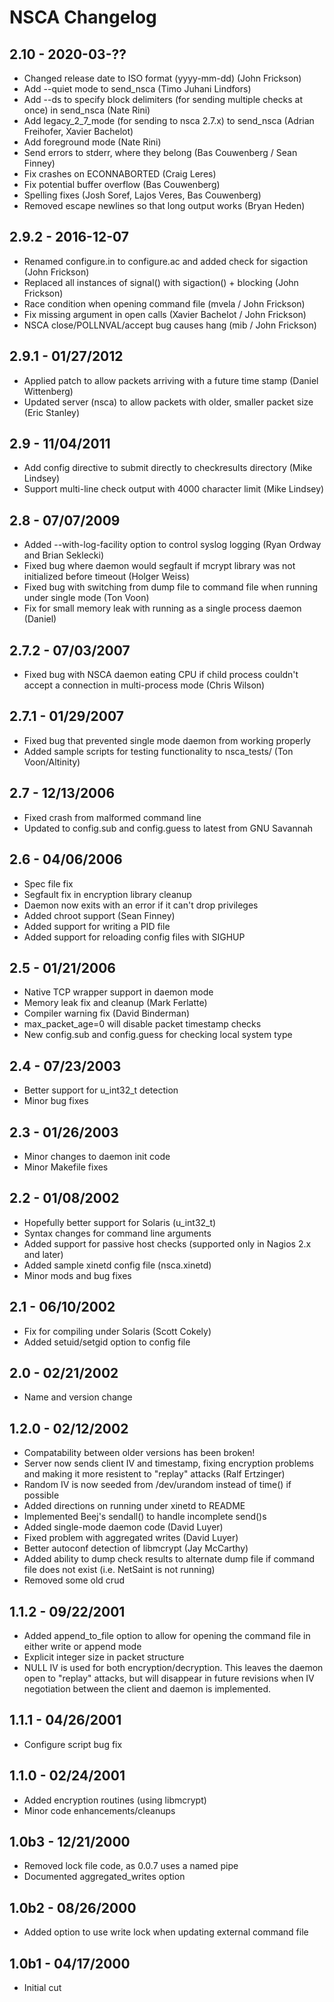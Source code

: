NSCA Changelog
==============

2.10 - 2020-03-??
------------------
 * Changed release date to ISO format (yyyy-mm-dd) (John Frickson)
 * Add --quiet mode to send_nsca (Timo Juhani Lindfors)
 * Add --ds to specify block delimiters (for sending multiple checks at once) in send_nsca (Nate Rini)
 * Add legacy_2_7_mode (for sending to nsca 2.7.x) to send_nsca (Adrian Freihofer, Xavier Bachelot)
 * Add foreground mode (Nate Rini)
 * Send errors to stderr, where they belong (Bas Couwenberg / Sean Finney)
 * Fix crashes on ECONNABORTED (Craig Leres)
 * Fix potential buffer overflow (Bas Couwenberg)
 * Spelling fixes (Josh Soref, Lajos Veres, Bas Couwenberg)
 * Removed escape newlines so that long output works (Bryan Heden)


2.9.2 - 2016-12-07
------------------
 * Renamed configure.in to configure.ac and added check for sigaction (John Frickson)
 * Replaced all instances of signal() with sigaction() + blocking (John Frickson)
 * Race condition when opening command file (mvela / John Frickson)
 * Fix missing argument in open calls (Xavier Bachelot / John Frickson)
 * NSCA close/POLLNVAL/accept bug causes hang (mib / John Frickson)


2.9.1 - 01/27/2012
------------------
 * Applied patch to allow packets arriving with a future time stamp (Daniel Wittenberg)
 * Updated server (nsca) to allow packets with older, smaller packet size (Eric Stanley)


2.9 - 11/04/2011
----------------
 * Add config directive to submit directly to checkresults directory (Mike Lindsey)
 * Support multi-line check output with 4000 character limit (Mike Lindsey)


2.8 - 07/07/2009
----------------
 * Added --with-log-facility option to control syslog logging (Ryan Ordway and Brian Seklecki)
 * Fixed bug where daemon would segfault if mcrypt library was not initialized before timeout (Holger Weiss)
 * Fixed bug with switching from dump file to command file when running under single mode (Ton Voon)
 * Fix for small memory leak with running as a single process daemon (Daniel)


2.7.2 - 07/03/2007
------------------
 * Fixed bug with NSCA daemon eating CPU if child process couldn't accept a connection in multi-process mode (Chris Wilson)


2.7.1 - 01/29/2007
------------------
 * Fixed bug that prevented single mode daemon from working properly
 * Added sample scripts for testing functionality to nsca_tests/ (Ton Voon/Altinity)


2.7 - 12/13/2006
----------------
 * Fixed crash from malformed command line
 * Updated to config.sub and config.guess to latest from GNU Savannah


2.6 - 04/06/2006
----------------
 * Spec file fix
 * Segfault fix in encryption library cleanup
 * Daemon now exits with an error if it can't drop privileges
 * Added chroot support (Sean Finney)
 * Added support for writing a PID file
 * Added support for reloading config files with SIGHUP


2.5 - 01/21/2006
----------------
 * Native TCP wrapper support in daemon mode
 * Memory leak fix and cleanup (Mark Ferlatte)
 * Compiler warning fix (David Binderman)
 * max_packet_age=0 will disable packet timestamp checks
 * New config.sub and config.guess for checking local system type


2.4 - 07/23/2003
----------------
 * Better support for u_int32_t detection
 * Minor bug fixes


2.3 - 01/26/2003
----------------
 * Minor changes to daemon init code
 * Minor Makefile fixes


2.2 - 01/08/2002
----------------
 * Hopefully better support for Solaris (u_int32_t)
 * Syntax changes for command line arguments
 * Added support for passive host checks (supported only in Nagios 2.x and
later)
 * Added sample xinetd config file (nsca.xinetd)
 * Minor mods and bug fixes


2.1 - 06/10/2002
----------------
 * Fix for compiling under Solaris (Scott Cokely)
 * Added setuid/setgid option to config file


2.0 - 02/21/2002
----------------
 * Name and version change


1.2.0 - 02/12/2002
------------------
 * Compatability between older versions has been broken!
 * Server now sends client IV and timestamp, fixing
  encryption problems and making it more resistent
  to "replay" attacks (Ralf Ertzinger)
 * Random IV is now seeded from /dev/urandom instead
  of time() if possible
 * Added directions on running under xinetd to README
 * Implemented Beej's sendall() to handle incomplete send()s
 * Added single-mode daemon code (David Luyer)
 * Fixed problem with aggregated writes (David Luyer)
 * Better autoconf detection of libmcrypt (Jay McCarthy)
 * Added ability to dump check results to alternate
  dump file if command file does not exist (i.e. NetSaint
  is not running)
 * Removed some old crud


1.1.2 - 09/22/2001
------------------
 * Added append_to_file option to allow for opening the
  command file in either write or append mode
 * Explicit integer size in packet structure
 * NULL IV is used for both encryption/decryption.  This
  leaves the daemon open to "replay" attacks, but will
  disappear in future revisions when IV negotiation
  between the client and daemon is implemented.


1.1.1 - 04/26/2001
------------------
 * Configure script bug fix


1.1.0 - 02/24/2001
------------------
 * Added encryption routines (using libmcrypt)
 * Minor code enhancements/cleanups


1.0b3 - 12/21/2000
------------------
 * Removed lock file code, as 0.0.7 uses a named pipe
 * Documented aggregated_writes option


1.0b2 - 08/26/2000
------------------
 * Added option to use write lock when updating external
  command file


1.0b1 - 04/17/2000
------------------
 * Initial cut
